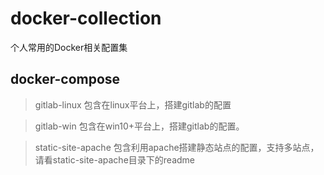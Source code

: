 # docker-collection
个人常用的Docker相关配置集

## docker-compose
>gitlab-linux
>包含在linux平台上，搭建gitlab的配置

>gitlab-win
>包含在win10+平台上，搭建gitlab的配置。

>static-site-apache
>包含利用apache搭建静态站点的配置，支持多站点，请看static-site-apache目录下的readme
